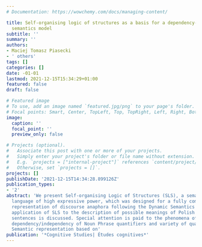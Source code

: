 ```yaml
---
# Documentation: https://wowchemy.com/docs/managing-content/

title: Self-organising logic of structures as a basis for a dependency-based dynamic
  semantics model
subtitle: ''
summary: ''
authors:
- Maciej Tomasz Piasecki
- ' others'
tags: []
categories: []
date: -01-01
lastmod: 2021-12-15T15:34:29+01:00
featured: false
draft: false

# Featured image
# To use, add an image named `featured.jpg/png` to your page's folder.
# Focal points: Smart, Center, TopLeft, Top, TopRight, Left, Right, BottomLeft, Bottom, BottomRight.
image:
  caption: ''
  focal_point: ''
  preview_only: false

# Projects (optional).
#   Associate this post with one or more of your projects.
#   Simply enter your project's folder or file name without extension.
#   E.g. `projects = ["internal-project"]` references `content/project/deep-learning/index.md`.
#   Otherwise, set `projects = []`.
projects: []
publishDate: '2021-12-15T14:34:28.899126Z'
publication_types:
- '2'
abstract: 'We present Self-organising Logic of Structures (SLS), a semantic representation
  language of high expressive power, which was designed for a fully compositional
  representation of discourse anaphora following the Dynamic Semantics paradigm. The
  application of SLS to the description of possible meanings of Polish multiple quantifier
  sentences is discussed. Special attention is paid to the phenomena of: cardinality
  dependency/independency of Noun Phrase quantifiers and variety of quantification.
  Semantic representation based on'
publication: '*Cognitive Studies| Études cognitives*'
---
```

